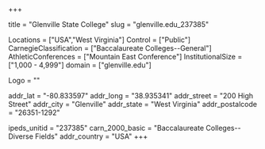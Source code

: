
+++

title = "Glenville State College"
slug = "glenville.edu_237385"

Locations = ["USA","West Virginia"]
Control = ["Public"]
CarnegieClassification = ["Baccalaureate Colleges--General"]
AthleticConferences = ["Mountain East Conference"]
InstitutionalSize = ["1,000 - 4,999"]
domain = ["glenville.edu"]

Logo = ""

addr_lat = "-80.833597"
addr_long = "38.935341"
addr_street = "200 High Street"
addr_city = "Glenville"
addr_state = "West Virginia"
addr_postalcode = "26351-1292"

ipeds_unitid = "237385"
carn_2000_basic = "Baccalaureate Colleges--Diverse Fields"
addr_country = "USA"
+++
    
